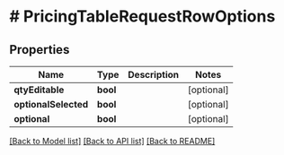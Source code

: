 # # PricingTableRequestRowOptions

## Properties

Name | Type | Description | Notes
------------ | ------------- | ------------- | -------------
**qtyEditable** | **bool** |  | [optional]
**optionalSelected** | **bool** |  | [optional]
**optional** | **bool** |  | [optional]

[[Back to Model list]](../../README.md#models) [[Back to API list]](../../README.md#endpoints) [[Back to README]](../../README.md)
